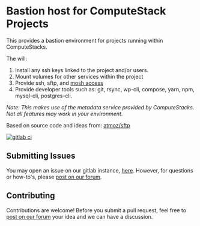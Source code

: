 # Bastion host for ComputeStack Projects

This provides a bastion environment for projects running within ComputeStacks.

The will:

1) Install any ssh keys linked to the project and/or users.
2) Mount volumes for other services within the project
3) Provide ssh, sftp, and [mosh access](https://github.com/mobile-shell/mosh)
4) Provide developer tools such as: git, rsync, wp-cli, compose, yarn, npm, mysql-cli, postgres-cli.

_Note: This makes use of the metadata service provided by ComputeStacks. Not all features may work in your environment._

Based on source code and ideas from: [atmoz/sftp](https://github.com/atmoz/sftp)

[![gitlab ci](https://git.cmptstks.com/cs-public/images/bastion/badges/main/pipeline.svg)](https://git.cmptstks.com/cs-public/images/bastion/-/jobs)

## Submitting Issues

You may open an issue on our gitlab instance, [here](https://git.cmptstks.com/cs-public/images/bastion/-/issues). However, for questions or how-to's, please [post on our forum](https://forum.computestacks.com).


## Contributing

Contributions are welcome! Before you submit a pull request, feel free to [post on our forum](https://forum.computestacks.com) your idea and we can have a discussion.


